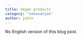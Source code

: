 ```yaml
---
title: Vegan products
category: "innovation"
author: jo3rn
---
```


No English version of this blog post.
